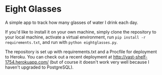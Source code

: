 Eight Glasses
=========

A simple app to track how many glasses of water I drink each day.

If you'd like to install it on your own machine, simply clone the repository to your local machine, activate a virtual environment, run `pip install -r requirements.txt`, and run with `python eightglasses.py`. 

The repository is set up with requirements.txt and a Procfile for deployment to Heroku. You can check out a recent deployment at http://vast-shelf-1754.herokuapp.com/ (but of course it doesn't work very well because I haven't upgraded to PostgreSQL).